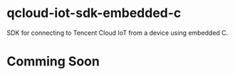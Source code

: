 # qcloud-iot-sdk-embedded-c
SDK for connecting to Tencent Cloud IoT from a device using embedded C.

# Comming Soon
